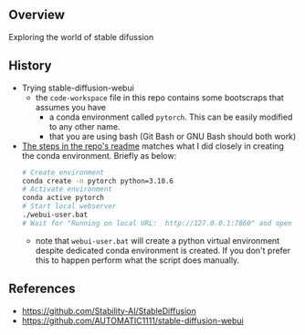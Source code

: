 ## Overview

Exploring the world of stable difussion

## History

- Trying stable-diffusion-webui
    - the `code-workspace` file in this repo contains some bootscraps that assumes you have 
        - a conda environment called `pytorch`. This can be easily modified to any other name.
        - that you are using bash (Git Bash or GNU Bash should both work)
- [The steps in the repo's readme](https://github.com/AUTOMATIC1111/stable-diffusion-webui/wiki/Install-and-Run-on-NVidia-GPUs#alternative-installation-on-windows-using-conda) matches what I did closely in creating the conda environment. Briefly as below:
    ```bash
    # Create environment
    conda create -n pytorch python=3.10.6
    # Activate environment
    conda active pytorch
    # Start local webserver
    ./webui-user.bat
    # Wait for "Running on local URL:  http://127.0.0.1:7860" and open that URI.
    ```
    - note that `webui-user.bat` will create a python virtual environment despite dedicated conda environment is created. If you don't prefer this to happen perform what the script does manually. 


## References
- https://github.com/Stability-AI/StableDiffusion
- https://github.com/AUTOMATIC1111/stable-diffusion-webui
